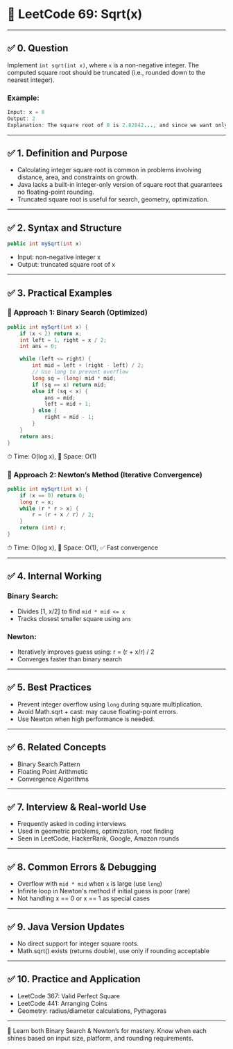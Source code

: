 # 📘 LeetCode 69: Sqrt(x)

---

## ✅ 0. Question

Implement `int sqrt(int x)`, where `x` is a non-negative integer. The computed square root should be truncated (i.e., rounded down to the nearest integer).

### Example:
```java
Input: x = 8
Output: 2
Explanation: The square root of 8 is 2.82842..., and since we want only the integer part, the answer is 2.
```

---

## ✅ 1. Definition and Purpose

- Calculating integer square root is common in problems involving distance, area, and constraints on growth.
- Java lacks a built-in integer-only version of square root that guarantees no floating-point rounding.
- Truncated square root is useful for search, geometry, optimization.

---

## ✅ 2. Syntax and Structure

```java
public int mySqrt(int x)
```
- Input: non-negative integer x
- Output: truncated square root of x

---

## ✅ 3. Practical Examples

### 🔹 Approach 1: Binary Search (Optimized)

```java
public int mySqrt(int x) {
    if (x < 2) return x;
    int left = 1, right = x / 2;
    int ans = 0;

    while (left <= right) {
        int mid = left + (right - left) / 2;
        // Use long to prevent overflow
        long sq = (long) mid * mid;
        if (sq == x) return mid;
        else if (sq < x) {
            ans = mid;
            left = mid + 1;
        } else {
            right = mid - 1;
        }
    }
    return ans;
}
```

⏱ Time: O(log x), 🔁 Space: O(1)

### 🔹 Approach 2: Newton’s Method (Iterative Convergence)

```java
public int mySqrt(int x) {
    if (x == 0) return 0;
    long r = x;
    while (r * r > x) {
        r = (r + x / r) / 2;
    }
    return (int) r;
}
```

⏱ Time: O(log x), 🔁 Space: O(1), ✅ Fast convergence

---

## ✅ 4. Internal Working

### Binary Search:
- Divides [1, x/2] to find `mid * mid <= x`
- Tracks closest smaller square using `ans`

### Newton:
- Iteratively improves guess using: r = (r + x/r) / 2
- Converges faster than binary search

---

## ✅ 5. Best Practices

- Prevent integer overflow using `long` during square multiplication.
- Avoid Math.sqrt + cast: may cause floating-point errors.
- Use Newton when high performance is needed.

---

## ✅ 6. Related Concepts

- Binary Search Pattern
- Floating Point Arithmetic
- Convergence Algorithms

---

## ✅ 7. Interview & Real-world Use

- Frequently asked in coding interviews
- Used in geometric problems, optimization, root finding
- Seen in LeetCode, HackerRank, Google, Amazon rounds

---

## ✅ 8. Common Errors & Debugging

- Overflow with `mid * mid` when `x` is large (use `long`)
- Infinite loop in Newton's method if initial guess is poor (rare)
- Not handling x == 0 or x == 1 as special cases

---

## ✅ 9. Java Version Updates

- No direct support for integer square roots.
- Math.sqrt() exists (returns double), use only if rounding acceptable

---

## ✅ 10. Practice and Application

- LeetCode 367: Valid Perfect Square
- LeetCode 441: Arranging Coins
- Geometry: radius/diameter calculations, Pythagoras

---

🧠 Learn both Binary Search & Newton’s for mastery. Know when each shines based on input size, platform, and rounding requirements.

